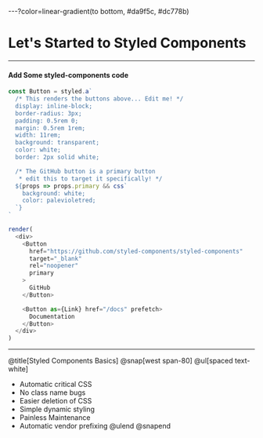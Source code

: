 ---?color=linear-gradient(to bottom, #da9f5c, #dc778b)

# Let's  Started to Styled Components
[//]: <> (P1)
---

#### Add Some styled-components code

```javascript
const Button = styled.a`
  /* This renders the buttons above... Edit me! */
  display: inline-block;
  border-radius: 3px;
  padding: 0.5rem 0;
  margin: 0.5rem 1rem;
  width: 11rem;
  background: transparent;
  color: white;
  border: 2px solid white;

  /* The GitHub button is a primary button
   * edit this to target it specifically! */
  ${props => props.primary && css`
    background: white;
    color: palevioletred;
  `}
`

render(
  <div>
    <Button
      href="https://github.com/styled-components/styled-components"
      target="_blank"
      rel="noopener"
      primary
    >
      GitHub
    </Button>

    <Button as={Link} href="/docs" prefetch>
      Documentation
    </Button>
  </div>
)
```

[//]: <> (P2)
---
@title[Styled Components Basics]
@snap[west span-80]
@ul[spaced text-white]
 - Automatic critical CSS
 - No class name bugs
 - Easier deletion of CSS
 - Simple dynamic styling
 - Painless Maintenance
 - Automatic vendor prefixing
@ulend
@snapend

